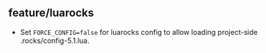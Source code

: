 ## feature/luarocks

* Set `FORCE_CONFIG=false` for luarocks config to allow loading project-side
  .rocks/config-5.1.lua.
